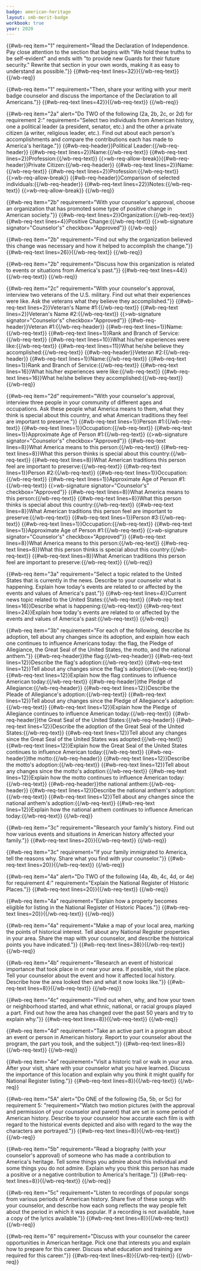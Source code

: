 ```yaml
---
badge: american-heritage
layout: smb-merit-badge
workbook: true
year: 2020
---
```


{{#wb-req item="1" requirement="Read the Declaration of Independence. Pay close attention to the section that begins with \"We hold these truths to be self-evident\" and ends with \"to provide new Guards for their future security.\" Rewrite that section in your own words, making it as easy to understand as possible."}}
{{#wb-req-text lines=32}}{{/wb-req-text}}
{{/wb-req}}

{{#wb-req item="1" requirement="Then, share your writing with your merit badge counselor and discuss the importance of the Declaration to all Americans."}}
{{#wb-req-text lines=42}}{{/wb-req-text}}
{{/wb-req}}

{{#wb-req item="2a" alert="Do TWO of the following (2a, 2b, 2c, or 2d) for requirement 2:" requirement="Select two individuals from American history, one a political leader (a president, senator, etc.) and the other a private citizen (a writer, religious leader, etc.). Find out about each person's accomplishments and compare the contributions each has made to America's heritage."}}
{{#wb-req-header}}Political Leader:{{/wb-req-header}}
{{#wb-req-text lines=2}}Name:{{/wb-req-text}}
{{#wb-req-text lines=2}}Profession:{{/wb-req-text}}
{{>wb-req-allow-break}}{{#wb-req-header}}Private Citizen:{{/wb-req-header}}
{{#wb-req-text lines=2}}Name:{{/wb-req-text}}
{{#wb-req-text lines=2}}Profession:{{/wb-req-text}}
{{>wb-req-allow-break}}
{{#wb-req-header}}Comparison of selected individuals:{{/wb-req-header}}
{{#wb-req-text lines=22}}Notes:{{/wb-req-text}}
{{>wb-req-allow-break}}
{{/wb-req}}

{{#wb-req item="2b" requirement="With your counselor's approval, choose an organization that has promoted some type of positive change in American society."}}
{{#wb-req-text lines=2}}Organization:{{/wb-req-text}}
{{#wb-req-text lines=4}}Positive Change:{{/wb-req-text}}
{{>wb-signature signator="Counselor's" checkbox="Approved"}}
{{/wb-req}}

{{#wb-req item="2b" requirement="Find out why the organization believed this change was necessary and how it helped to accomplish the change."}}
{{#wb-req-text lines=26}}{{/wb-req-text}}
{{/wb-req}}

{{#wb-req item="2b" requirement="Discuss how this organization is related to events or situations from America's past."}}
{{#wb-req-text lines=44}}{{/wb-req-text}}
{{/wb-req}}

{{#wb-req item="2c" requirement="With your counselor's approval, interview two veterans of the U.S. military. Find out what their experiences were like. Ask the veterans what they believe they accomplished."}}
{{#wb-req-text lines=2}}Veteran's Name #1:{{/wb-req-text}}
{{#wb-req-text lines=2}}Veteran's Name #2:{{/wb-req-text}}
{{>wb-signature signator="Counselor's" checkbox="Approved"}}
{{#wb-req-header}}Veteran #1:{{/wb-req-header}}
{{#wb-req-text lines=1}}Name:{{/wb-req-text}}
{{#wb-req-text lines=1}}Rank and Branch of Service:{{/wb-req-text}}
{{#wb-req-text lines=10}}What his/her experiences were like:{{/wb-req-text}}
{{#wb-req-text lines=11}}What he/she believe they accomplished:{{/wb-req-text}}
{{#wb-req-header}}Veteran #2:{{/wb-req-header}}
{{#wb-req-text lines=1}}Name:{{/wb-req-text}}
{{#wb-req-text lines=1}}Rank and Branch of Service:{{/wb-req-text}}
{{#wb-req-text lines=16}}What his/her experiences were like:{{/wb-req-text}}
{{#wb-req-text lines=16}}What he/she believe they accomplished:{{/wb-req-text}}
{{/wb-req}}

{{#wb-req item="2d" requirement="With your counselor's approval, interview three people in your community of different ages and occupations. Ask these people what America means to them, what they think is special about this country, and what American traditions they feel are important to preserve."}}
{{#wb-req-text lines=1}}Person #1:{{/wb-req-text}}
{{#wb-req-text lines=1}}Occupation:{{/wb-req-text}}
{{#wb-req-text lines=1}}Approximate Age of Person #1:{{/wb-req-text}}
{{>wb-signature signator="Counselor's" checkbox="Approved"}}
{{#wb-req-text lines=8}}What America means to this person:{{/wb-req-text}}
{{#wb-req-text lines=8}}What this person thinks is special about this country:{{/wb-req-text}}
{{#wb-req-text lines=8}}What American traditions this person feel are important to preserve:{{/wb-req-text}}
{{#wb-req-text lines=1}}Person #2:{{/wb-req-text}}
{{#wb-req-text lines=1}}Occupation:{{/wb-req-text}}
{{#wb-req-text lines=1}}Approximate Age of Person #1:{{/wb-req-text}}
{{>wb-signature signator="Counselor's" checkbox="Approved"}}
{{#wb-req-text lines=8}}What America means to this person:{{/wb-req-text}}
{{#wb-req-text lines=8}}What this person thinks is special about this country:{{/wb-req-text}}
{{#wb-req-text lines=8}}What American traditions this person feel are important to preserve:{{/wb-req-text}}
{{#wb-req-text lines=1}}Person #3:{{/wb-req-text}}
{{#wb-req-text lines=1}}Occupation:{{/wb-req-text}}
{{#wb-req-text lines=1}}Approximate Age of Person #1:{{/wb-req-text}}
{{>wb-signature signator="Counselor's" checkbox="Approved"}}
{{#wb-req-text lines=8}}What America means to this person:{{/wb-req-text}}
{{#wb-req-text lines=8}}What this person thinks is special about this country:{{/wb-req-text}}
{{#wb-req-text lines=8}}What American traditions this person feel are important to preserve:{{/wb-req-text}}
{{/wb-req}}

{{#wb-req item="3a" requirement="Select a topic related to the United States that is currently in the news. Describe to your counselor what is happening. Explain how today's events are related to or affected by the events and values of America's past."}}
{{#wb-req-text lines=4}}Current news topic related to the United States:{{/wb-req-text}}
{{#wb-req-text lines=16}}Describe what is happening:{{/wb-req-text}}
{{#wb-req-text lines=24}}Explain how today's events are related to or affected by the events and values of America's past:{{/wb-req-text}}
{{/wb-req}}

{{#wb-req item="3b" requirement="For each of the following, describe its adoption, tell about any changes since its adoption, and explain how each one continues to influence Americans today: the flag, the Pledge of Allegiance, the Great Seal of the United States, the motto, and the national anthem."}}
{{#wb-req-header}}the flag:{{/wb-req-header}}
{{#wb-req-text lines=12}}Describe the flag's adoption:{{/wb-req-text}}
{{#wb-req-text lines=12}}Tell about any changes since the flag's adoption:{{/wb-req-text}}
{{#wb-req-text lines=12}}Explain how the flag continues to influence American today:{{/wb-req-text}}
{{#wb-req-header}}the Pledge of Allegiance:{{/wb-req-header}}
{{#wb-req-text lines=12}}Describe the Pleade of Allegiance's adoption:{{/wb-req-text}}
{{#wb-req-text lines=12}}Tell about any changes since the Pledge of Allegiance's adoption:{{/wb-req-text}}
{{#wb-req-text lines=12}}Explain how the Pledge of Allegiance continues to influence American today:{{/wb-req-text}}
{{#wb-req-header}}the Great Seal of the United States:{{/wb-req-header}}
{{#wb-req-text lines=12}}Describe the adoption of the Great Seal of the United States:{{/wb-req-text}}
{{#wb-req-text lines=12}}Tell about any changes since the Great Seal of the United States was adopted:{{/wb-req-text}}
{{#wb-req-text lines=12}}Explain how the Great Seal of the United States continues to influence American today:{{/wb-req-text}}
{{#wb-req-header}}the motto:{{/wb-req-header}}
{{#wb-req-text lines=12}}Describe the motto's adoption:{{/wb-req-text}}
{{#wb-req-text lines=12}}Tell about any changes since the motto's adoption:{{/wb-req-text}}
{{#wb-req-text lines=12}}Explain how the motto continues to influence American today:{{/wb-req-text}}
{{#wb-req-header}}the national anthem:{{/wb-req-header}}
{{#wb-req-text lines=12}}Describe the national anthem's adoption:{{/wb-req-text}}
{{#wb-req-text lines=12}}Tell about any changes since the national anthem's adoption:{{/wb-req-text}}
{{#wb-req-text lines=12}}Explain how the national anthem continues to influence American today:{{/wb-req-text}}
{{/wb-req}}

{{#wb-req item="3c" requirement="Research your family's history. Find out how various events and situations in American history affected your family."}}
{{#wb-req-text lines=20}}{{/wb-req-text}}
{{/wb-req}}

{{#wb-req item="3c" requirement="If your family immigrated to America, tell the reasons why. Share what you find with your counselor."}}
{{#wb-req-text lines=20}}{{/wb-req-text}}
{{/wb-req}}

{{#wb-req item="4a" alert="Do TWO of the following (4a, 4b, 4c, 4d, or 4e) for requirement 4:" requirement="Explain the National Register of Historic Places."}}
{{#wb-req-text lines=20}}{{/wb-req-text}}
{{/wb-req}}

{{#wb-req item="4a" requirement="Explain how a property becomes eligible for listing in the National Register of Historic Places."}}
{{#wb-req-text lines=20}}{{/wb-req-text}}
{{/wb-req}}

{{#wb-req item="4a" requirement="Make a map of your local area, marking the points of historical interest. Tell about any National Register properties in your area. Share the map with your counselor, and describe the historical points you have indicated."}}
{{#wb-req-text lines=38}}{{/wb-req-text}}
{{/wb-req}}

{{#wb-req item="4b" requirement="Research an event of historical importance that took place in or near your area. If possible, visit the place. Tell your counselor about the event and how it affected local history. Describe how the area looked then and what it now looks like."}}
{{#wb-req-text lines=8}}{{/wb-req-text}}
{{/wb-req}}

{{#wb-req item="4c" requirement="Find out when, why, and how your town or neighborhood started, and what ethnic, national, or racial groups played a part. Find out how the area has changed over the past 50 years and try to explain why."}}
{{#wb-req-text lines=8}}{{/wb-req-text}}
{{/wb-req}}

{{#wb-req item="4d" requirement="Take an active part in a program about an event or person in American history. Report to your counselor about the program, the part you took, and the subject."}}
{{#wb-req-text lines=8}}{{/wb-req-text}}
{{/wb-req}}

{{#wb-req item="4e" requirement="Visit a historic trail or walk in your area. After your visit, share with your counselor what you have learned. Discuss the importance of this location and explain why you think it might qualify for National Register listing."}}
{{#wb-req-text lines=8}}{{/wb-req-text}}
{{/wb-req}}

{{#wb-req item="5A" alert="Do ONE of the following (5a, 5b, or 5c) for requirement 5: "requirement="Watch two motion pictures (with the approval and permission of your counselor and parent) that are set in
some period of American history. Describe to your counselor how accurate each film is with regard to the historical events
depicted and also with regard to the way the characters are portrayed."}}
{{#wb-req-text lines=8}}{{/wb-req-text}}
{{/wb-req}}

{{#wb-req item="5b" requirement="Read a biography (with your counselor's approval) of someone who has made a contribution to America's heritage. Tell some things you admire about this individual and some things you do not admire. Explain why you think this person has made a positive or a negative contribution to America's heritage."}}
{{#wb-req-text lines=8}}{{/wb-req-text}}
{{/wb-req}}

{{#wb-req item="5c" requirement="Listen to recordings of popular songs from various periods of American history. Share five of these songs with your counselor, and describe how each song reflects the way people felt about the period in which it was popular. If a recording is not available, have a copy of the lyrics available."}}
{{#wb-req-text lines=8}}{{/wb-req-text}}
{{/wb-req}}

{{#wb-req item="6" requirement="Discuss with your counselor the career opportunities in American heritage. Pick one that interests you and explain how to prepare for this career. Discuss what education and training are required for this career."}}
{{#wb-req-text lines=8}}{{/wb-req-text}}
{{/wb-req}}
